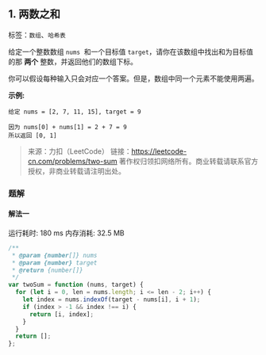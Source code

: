 ## 1. 两数之和

标签：`数组`、`哈希表`

给定一个整数数组 `nums`  和一个目标值 `target`，请你在该数组中找出和为目标值的那 **两个** 整数，并返回他们的数组下标。

你可以假设每种输入只会对应一个答案。但是，数组中同一个元素不能使用两遍。

**示例:**

```
给定 nums = [2, 7, 11, 15], target = 9

因为 nums[0] + nums[1] = 2 + 7 = 9
所以返回 [0, 1]
```

> 来源：力扣（LeetCode）
> 链接：https://leetcode-cn.com/problems/two-sum
> 著作权归领扣网络所有。商业转载请联系官方授权，非商业转载请注明出处。

### 题解

#### 解法一

运行耗时: 180 ms 内存消耗: 32.5 MB

```javascript
/**
 * @param {number[]} nums
 * @param {number} target
 * @return {number[]}
 */
var twoSum = function (nums, target) {
  for (let i = 0, len = nums.length; i <= len - 2; i++) {
    let index = nums.indexOf(target - nums[i], i + 1);
    if (index > -1 && index !== i) {
      return [i, index];
    }
  }
  return [];
};
```
